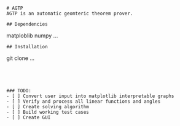 
```
# AGTP
AGTP is an automatic geomteric theorem prover.

## Dependencies
```
matploblib
numpy
...
```
## Installation
```
git clone ...
```




### TODO:
- [ ] Convert user input into matplotlib interpretable graphs
- [ ] Verify and process all linear functions and angles
- [ ] Create solving algorithm
- [ ] Build working test cases
- [ ] Create GUI

